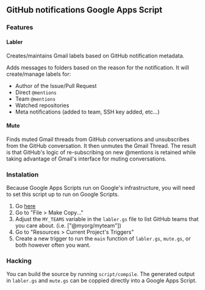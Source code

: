 ## GitHub notifications Google Apps Script

### Features

#### Labler

Creates/maintains Gmail labels based on GitHub notification metadata.

Adds messages to folders based on the reason for the notification. It will create/manage labels for:

- Author of the Issue/Pull Request
- Direct `@mentions`
- Team `@mentions`
- Watched repositories
- Meta notifications (added to team, SSH key added, etc...)

#### Mute

Finds muted Gmail threads from GitHub conversations and unsubscribes from the GitHub conversation. It then unmutes the Gmail Thread. The result is that GitHub's logic of re-subscribing on new @mentions is retained while taking advantage of Gmail's interface for muting conversations.

### Instalation

Because Google Apps Scripts run on Google's infrastructure, you will need to set this script up to run on Google Scripts.

1. Go [here](https://script.google.com/d/1yTtQ4bGlpsuv3lp0pWLmArzEbya4bvi_ABJ3Jn9NR8iDSAXZSwd3ynjh/edit)
1. Go to "File > Make Copy..."
1. Adjust the `MY_TEAMS` variable in the `labler.gs` file to list GitHub teams that you care about. (i.e. ["@myorg/myteam"])
1. Go to "Resources > Current Project's Triggers"
1. Create a new trigger to run the `main` function of `labler.gs`, `mute.gs`, or both however often you want.

### Hacking

You can build the source by running `script/compile`. The generated output in `labler.gs` and `mute.gs` can be coppied directly into a Google Apps Script.
